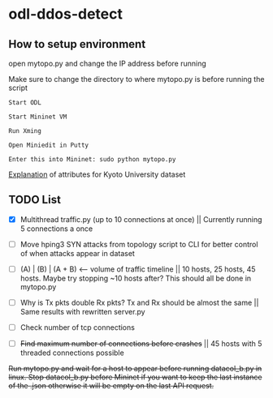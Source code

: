 # odl-ddos-detect

## How to setup environment

open mytopo.py and change the IP address before running

Make sure to change the directory to where mytopo.py is before running the script

```
Start ODL

Start Mininet VM

Run Xming

Open Miniedit in Putty

Enter this into Mininet: sudo python mytopo.py
```

[Explanation](http://www.takakura.com/Kyoto_data/BenchmarkData-Description-v5.pdf) of attributes for Kyoto University dataset

## TODO List

- [x] Multithread traffic.py (up to 10 connections at once) || Currently running 5 connections a once

- [ ] Move hping3 SYN attacks from topology script to CLI for better control of when attacks appear in dataset

- [ ] (A) | (B) | (A + B) <-- volume of traffic timeline || 10 hosts, 25 hosts, 45 hosts. Maybe try stopping ~10 hosts after? This should all be done in mytopo.py

- [ ] Why is Tx pkts double Rx pkts? Tx and Rx should be almost the same || Same results with rewritten server.py

- [ ] Check number of tcp connections

- [ ] ~~Find maximum number of connections before crashes~~ || 45 hosts with 5 threaded connections possible




~~Run mytopo.py and wait for a host to appear before running datacol_b.py in linux. Stop datacol_b.py before Mininet if you want to keep the last instance of the .json otherwise it will be empty on the last API request.~~
